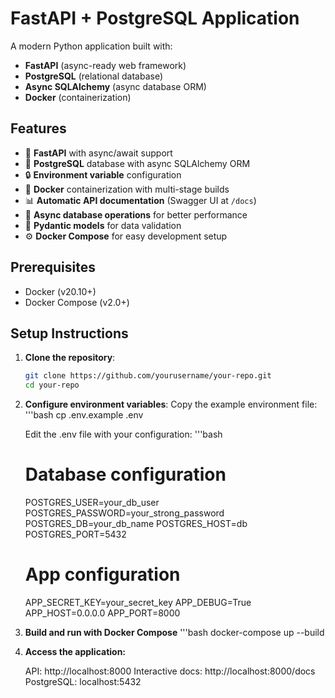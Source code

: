 # FastAPI + PostgreSQL Application

A modern Python application built with:
- **FastAPI** (async-ready web framework)
- **PostgreSQL** (relational database)
- **Async SQLAlchemy** (async database ORM)
- **Docker** (containerization)

## Features

- 🚀 **FastAPI** with async/await support
- 🐘 **PostgreSQL** database with async SQLAlchemy ORM
- 🔒 **Environment variable** configuration
- 🐳 **Docker** containerization with multi-stage builds
- 📊 **Automatic API documentation** (Swagger UI at `/docs`)
- 🔄 **Async database operations** for better performance
- 📝 **Pydantic models** for data validation
- ⚙️ **Docker Compose** for easy development setup

## Prerequisites

- Docker (v20.10+)
- Docker Compose (v2.0+)

## Setup Instructions

1. **Clone the repository**:
   ```bash
   git clone https://github.com/yourusername/your-repo.git
   cd your-repo

2. **Configure environment variables**:
    Copy the example environment file:
    '''bash
    cp .env.example .env

    Edit the .env file with your configuration:
    '''bash
    # Database configuration
    POSTGRES_USER=your_db_user
    POSTGRES_PASSWORD=your_strong_password
    POSTGRES_DB=your_db_name
    POSTGRES_HOST=db
    POSTGRES_PORT=5432

    # App configuration 
    APP_SECRET_KEY=your_secret_key
    APP_DEBUG=True
    APP_HOST=0.0.0.0
    APP_PORT=8000



3. **Build and run with Docker Compose** 
    '''bash
    docker-compose up --build

4. **Access the application:**

    API: http://localhost:8000
    Interactive docs: http://localhost:8000/docs
    PostgreSQL: localhost:5432
